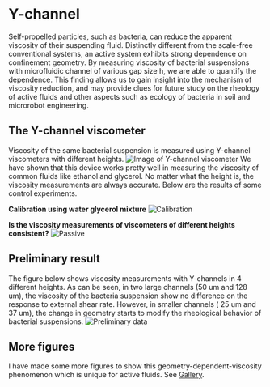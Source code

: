 # Y-channel
Self-propelled particles, such as bacteria, can reduce the apparent viscosity of their suspending fluid. Distinctly different from the scale-free conventional systems, an active system exhibits strong dependence on confinement geometry. By measuring viscosity of bacterial suspensions with microfluidic channel of various gap size h, we are able to quantify the dependence. This finding allows us to gain insight into the mechanism of viscosity reduction, and may provide clues for future study on the rheology of active fluids and other aspects such as ecology of bacteria in soil and microrobot engineering.

## The Y-channel viscometer
Viscosity of the same bacterial suspension is measured using Y-channel viscometers with different heights.
![Image of Y-channel viscometer](https://zloverty.github.io/image/thin_channel.png)
We have shown that this device works pretty well in measuring the viscosity of common fluids like ethanol and glycerol. No matter what the height is, the viscosity measurements are always accurate. Below are the results of some control experiments.

**Calibration using water glycerol mixture**
![Calibration](https://zloverty.github.io/y-channel/image/calibration_curve.png)

**Is the viscosity measurements of viscometers of different heights consistent?**
![Passive](https://zloverty.github.io/y-channel/image/passive.png)
## Preliminary result
The figure below shows viscosity measurements with Y-channels in 4 different heights. As can be seen, in two large channels (50 um and 128 um), the viscosity of the bacteria suspension show no difference on the response to external shear rate. However, in smaller channels ( 25 um and 37 um), the change in geometry starts to modify the rheological behavior of bacterial suspensions. 
![Preliminary data](http://zloverty.github.io/image/12202017.png)

## More figures
I have made some more figures to show this geometry-dependent-viscosity phenomenon which is unique for active fluids. See [Gallery](https://zloverty.github.io/y-channel/gallery).

